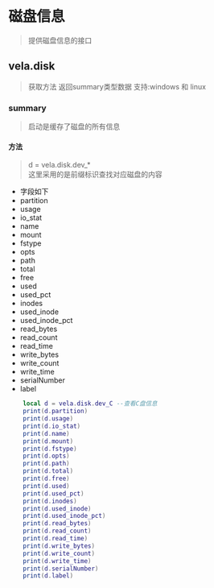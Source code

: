 # 磁盘信息 
> 提供磁盘信息的接口

## vela.disk
> 获取方法 返回summary类型数据
> 支持:windows 和 linux

### summary
> 启动是缓存了磁盘的所有信息 


#### 方法 
> d = vela.disk.dev_* <br /> 这里采用的是前缀标识查找对应磁盘的内容
- 字段如下
- partition
- usage
- io_stat
- name
- mount
- fstype
- opts
- path
- total
- free
- used
- used_pct
- inodes
- used_inode
- used_inode_pct
- read_bytes
- read_count
- read_time
- write_bytes
- write_count
- write_time
- serialNumber
- label

```lua
    local d = vela.disk.dev_C --查看C盘信息
    print(d.partition)
    print(d.usage)
    print(d.io_stat)
    print(d.name)
    print(d.mount)
    print(d.fstype)
    print(d.opts)
    print(d.path)
    print(d.total)
    print(d.free)
    print(d.used)
    print(d.used_pct)
    print(d.inodes)
    print(d.used_inode)
    print(d.used_inode_pct)
    print(d.read_bytes)
    print(d.read_count)
    print(d.read_time)
    print(d.write_bytes)
    print(d.write_count)
    print(d.write_time)
    print(d.serialNumber)
    print(d.label)
```